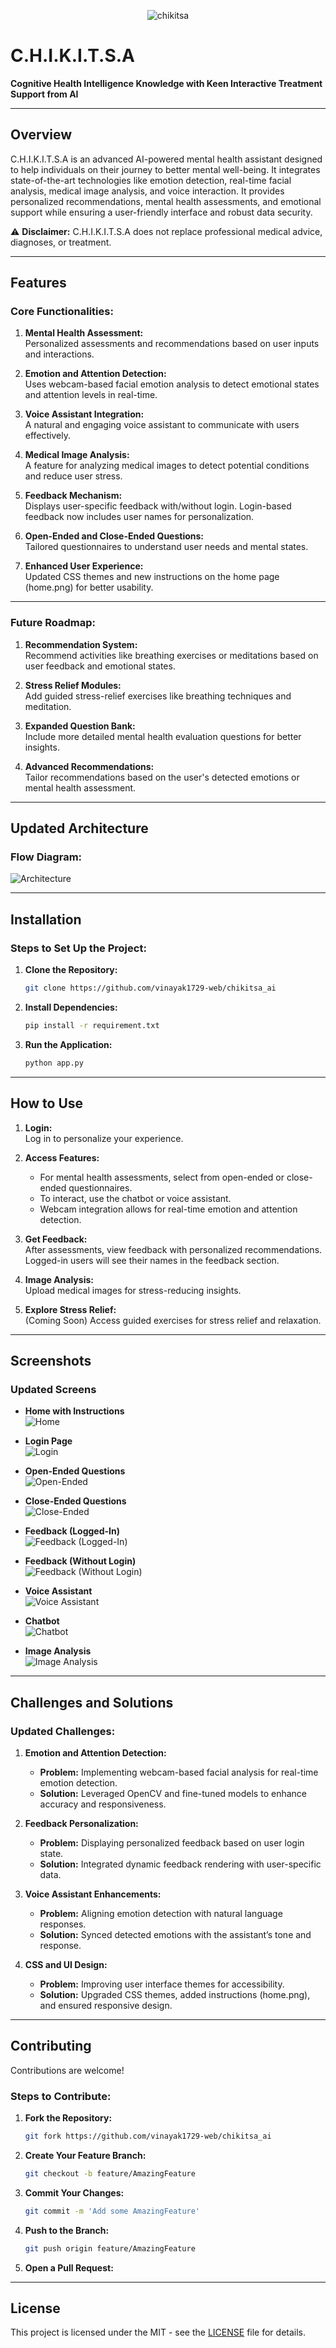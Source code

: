 
<div align="center">

![chikitsa](static/chikitsa_1.png)
</div>

# C.H.I.K.I.T.S.A  
**Cognitive Health Intelligence Knowledge with Keen Interactive Treatment Support from AI**

---

## Overview  
C.H.I.K.I.T.S.A is an advanced AI-powered mental health assistant designed to help individuals on their journey to better mental well-being. It integrates state-of-the-art technologies like emotion detection, real-time facial analysis, medical image analysis, and voice interaction. It provides personalized recommendations, mental health assessments, and emotional support while ensuring a user-friendly interface and robust data security.  

⚠️ **Disclaimer:** C.H.I.K.I.T.S.A does not replace professional medical advice, diagnoses, or treatment.

---

## Features  
### Core Functionalities:  
1. **Mental Health Assessment:**  
   Personalized assessments and recommendations based on user inputs and interactions.  
   
2. **Emotion and Attention Detection:**  
   Uses webcam-based facial emotion analysis to detect emotional states and attention levels in real-time.  

3. **Voice Assistant Integration:**  
   A natural and engaging voice assistant to communicate with users effectively.

4. **Medical Image Analysis:**  
   A feature for analyzing medical images to detect potential conditions and reduce user stress.

5. **Feedback Mechanism:**  
   Displays user-specific feedback with/without login. Login-based feedback now includes user names for personalization.

6. **Open-Ended and Close-Ended Questions:**  
   Tailored questionnaires to understand user needs and mental states.  

7. **Enhanced User Experience:**  
   Updated CSS themes and new instructions on the home page (home.png) for better usability.  

---

### Future Roadmap:  
1. **Recommendation System:**  
   Recommend activities like breathing exercises or meditations based on user feedback and emotional states.  

2. **Stress Relief Modules:**  
   Add guided stress-relief exercises like breathing techniques and meditation.  

3. **Expanded Question Bank:**  
   Include more detailed mental health evaluation questions for better insights.  

4. **Advanced Recommendations:**  
   Tailor recommendations based on the user's detected emotions or mental health assessment.  

---

## Updated Architecture  
### Flow Diagram:  
![Architecture](static/flowchart.png)  

---

## Installation  
### Steps to Set Up the Project:  
1. **Clone the Repository:**  
   ```bash
   git clone https://github.com/vinayak1729-web/chikitsa_ai
   ```  

2. **Install Dependencies:**  
   ```bash
   pip install -r requirement.txt
   ```  

3. **Run the Application:**  
   ```bash
   python app.py
   ```  

---

## How to Use  
1. **Login:**  
   Log in to personalize your experience.  

2. **Access Features:**  
   - For mental health assessments, select from open-ended or close-ended questionnaires.  
   - To interact, use the chatbot or voice assistant.  
   - Webcam integration allows for real-time emotion and attention detection.  

3. **Get Feedback:**  
   After assessments, view feedback with personalized recommendations. Logged-in users will see their names in the feedback section.  

4. **Image Analysis:**  
   Upload medical images for stress-reducing insights.

5. **Explore Stress Relief:**  
   (Coming Soon) Access guided exercises for stress relief and relaxation.

---

## Screenshots  

### Updated Screens  
- **Home with Instructions**  
  ![Home](static/home_page.png)  

- **Login Page**  
  ![Login](static/login.png)  

- **Open-Ended Questions**  
  ![Open-Ended](static/open_ended.png)  

- **Close-Ended Questions**  
  ![Close-Ended](static/close_ended.png)  

- **Feedback (Logged-In)**  
  ![Feedback (Logged-In)](static/feedback1.png)  

- **Feedback (Without Login)**  
  ![Feedback (Without Login)](static/feedback.png)  

- **Voice Assistant**  
  ![Voice Assistant](static/talk_with_me.png)  

- **Chatbot**  
  ![Chatbot](static/chat.png)  

- **Image Analysis**  
  ![Image Analysis](static/image_analysis.png)  

---

## Challenges and Solutions  

### Updated Challenges:  
1. **Emotion and Attention Detection:**  
   - **Problem:** Implementing webcam-based facial analysis for real-time emotion detection.  
   - **Solution:** Leveraged OpenCV and fine-tuned models to enhance accuracy and responsiveness.  

2. **Feedback Personalization:**  
   - **Problem:** Displaying personalized feedback based on user login state.  
   - **Solution:** Integrated dynamic feedback rendering with user-specific data.  

3. **Voice Assistant Enhancements:**  
   - **Problem:** Aligning emotion detection with natural language responses.  
   - **Solution:** Synced detected emotions with the assistant’s tone and response.  

4. **CSS and UI Design:**  
   - **Problem:** Improving user interface themes for accessibility.  
   - **Solution:** Upgraded CSS themes, added instructions (home.png), and ensured responsive design.  

---

## Contributing  
Contributions are welcome!  

### Steps to Contribute:  
1. **Fork the Repository:**  
   ```bash
   git fork https://github.com/vinayak1729-web/chikitsa_ai
   ```  

2. **Create Your Feature Branch:**  
   ```bash
   git checkout -b feature/AmazingFeature
   ```  

3. **Commit Your Changes:**  
   ```bash
   git commit -m 'Add some AmazingFeature'
   ```  

4. **Push to the Branch:**  
   ```bash
   git push origin feature/AmazingFeature
   ```  

5. **Open a Pull Request:**  

---

## License  
This project is licensed under the MIT - see the [LICENSE](LICENSE) file for details.


